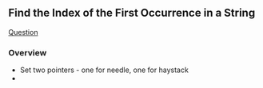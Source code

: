 ## Find the Index of the First Occurrence in a String

[Question](https://leetcode.com/problems/find-the-index-of-the-first-occurrence-in-a-string/description/)

### Overview
- Set two pointers - one for needle, one for haystack
- 

